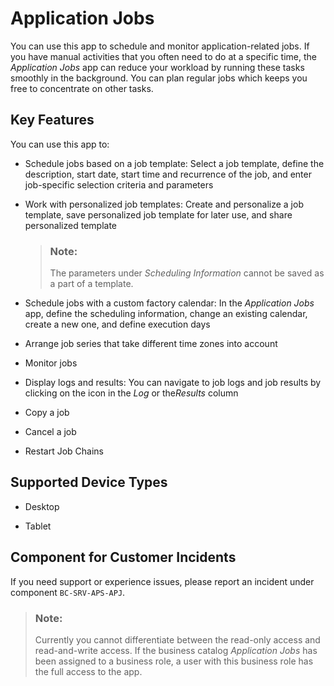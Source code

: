 <!-- loio37e7a011a524405882af49cce79f0fb4 -->

# Application Jobs



You can use this app to schedule and monitor application-related jobs. If you have manual activities that you often need to do at a specific time, the *Application Jobs* app can reduce your workload by running these tasks smoothly in the background. You can plan regular jobs which keeps you free to concentrate on other tasks.



## Key Features

You can use this app to:



-   Schedule jobs based on a job template: Select a job template, define the description, start date, start time and recurrence of the job, and enter job-specific selection criteria and parameters

-   Work with personalized job templates: Create and personalize a job template, save personalized job template for later use, and share personalized template

    > ### Note:  
    > The parameters under *Scheduling Information* cannot be saved as a part of a template.

-   Schedule jobs with a custom factory calendar: In the *Application Jobs* app, define the scheduling information, change an existing calendar, create a new one, and define execution days

-   Arrange job series that take different time zones into account

-   Monitor jobs

-   Display logs and results: You can navigate to job logs and job results by clicking on the icon in the *Log* or the*Results* column

-   Copy a job

-   Cancel a job

-   Restart Job Chains




<a name="loio37e7a011a524405882af49cce79f0fb4__supported_devices"/>

## Supported Device Types

-   Desktop

-   Tablet




<a name="loio37e7a011a524405882af49cce79f0fb4__customer_component"/>

## Component for Customer Incidents

If you need support or experience issues, please report an incident under component `BC-SRV-APS-APJ`.



> ### Note:  
> Currently you cannot differentiate between the read-only access and read-and-write access. If the business catalog *Application Jobs* has been assigned to a business role, a user with this business role has the full access to the app.


